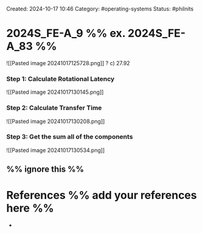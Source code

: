 Created: 2024-10-17 10:46
Category: #operating-systems 
Status: #philnits



# 2024S_FE-A_9 %% ex. 2024S_FE-A_83 %%

![[Pasted image 20241017125728.png]]
? 
c) 27.92
### Step 1: Calculate Rotational Latency

![[Pasted image 20241017130145.png]]

### Step 2: Calculate Transfer Time

![[Pasted image 20241017130208.png]]
### Step 3: Get the sum all of the components

![[Pasted image 20241017130534.png]]




%% ignore this %%
---









# References %% add your references here %%
- 
